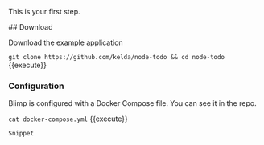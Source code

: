 This is your first step.

## Download

Download the example application

`git clone https://github.com/kelda/node-todo && cd node-todo` {{execute}}

### Configuration

Blimp is configured with a Docker Compose file. You can see it in the repo.

`cat docker-compose.yml` {{execute}}

```
Snippet
```
